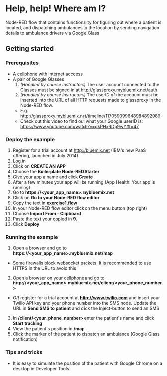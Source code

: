 # Help, help! Where am I?

Node-RED flow that contains functionality for figuring out where a patient is located, and dispatching ambulances to the location by sending navigation details to ambulance drivers via Google Glass

## Getting started

### Prerequisites
* A cellphone with internet acccess
* A pair of Google Glasses
  1. *(Handled by course instructors)* The user account connected to the Glasses must be signed in at http://glassproxy.mybluemix.net/auth
  2. *(Handled by course instructors)* The userID of the account must be inserted into the URL of all HTTP requests made to glassproxy in the Node-RED flow. 
    * E.g. http://glassproxy.mybluemix.net/timeline/117059099648984892989
    * Check out this video to find out what your Google userID is:
      https://www.youtube.com/watch?v=dkPHxRDp9wY#t=47

### Deploy the example
1. Register for a trial account at http://bluemix.net (IBM's new PaaS offering, launched in July 2014)
2. Log in
3. Click on **CREATE AN APP**
4. Choose the **Boilerplate Node-RED Starter**
5. Give your app a name and click **Create**
6. After a few minutes your app will be running (App Health: Your app is running)
7. Go to **https://\<your_app_name\>.mybluemix.net**
8. Click on **Go to your Node-RED flow editor**
9. Copy the text in **[exercise1.flow](exercise1.flow)**
10. In your Node-RED flow editor click on the menu button (top right)
11. Choose **Import From - Clipboard**
12. Paste the text your copied in **9.**
13. Click **Deploy**

### Running the example
1. Open a browser and go to **https://\<your_app_name\>.mybluemix.net/map**
  * Some firewalls block websocket packets. It is recommended to use HTTPS in the URL to avoid this
2. Open a browser on your cellphone and go to **http://\<your_app_name\>.mybluemix.net/client/\<your_phone_number\>**
  * *OR* register for a trial account at **http://www.twilio.com** and insert your Twilio API key and your phone number into the SMS node. Update the URL in **Send SMS to patient** and click the Inject-button to send an SMS
3. In **/client/\<your_phone_number\>** enter the patient's name and click **Start tracking**
4. View the patient's position in **/map**
5. Click the marker of the patient to dispatch an ambulance (Google Glass notification) 

### Tips and tricks
* It is easy to simulate the position of the patient with Google Chrome on a desktop in Developer Tools.
